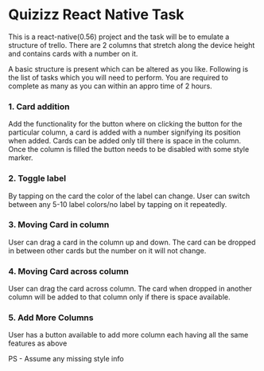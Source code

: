 # Quizizz React Native Task

This is a react-native(0.56) project and the task will be to emulate a structure of trello. There are 2 columns that stretch along the device height and contains cards with a number on it.

A basic structure is present which can be altered as you like. Following is the list of tasks which you will need to perform. You are required to complete as many as you can within an appro time of 2 hours.


### 1. Card addition
Add the functionality for the button where on clicking the button for the particular column, a card is added with a number signifying its position when added. 
Cards can be added only till there is space in the column. Once the column is filled the button needs to be disabled with some style marker.

### 2. Toggle label  
By tapping on the card the color of the label can change. User can switch between any 5-10 label colors/no label by tapping on it repeatedly.

### 3. Moving Card in column
User can drag a card in the column up and down. The card can be dropped in between other cards but the number on it will not change.

### 4. Moving Card across column
User can drag the card across column. The card when dropped in another column will be added to that column only if there is space available.

### 5. Add More Columns
User has a button available to add more column each having all the same features as above


PS - Assume any missing style info